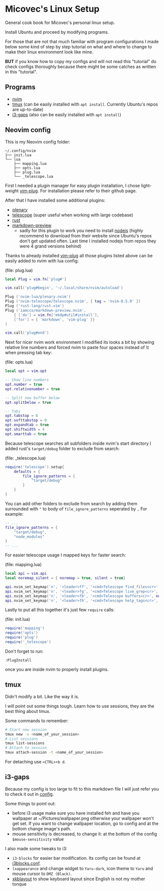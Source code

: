 # Micovec's Linux Setup

General cook book for Micovec's personal linux setup.

Install Ubuntu and proceed by modifying programs.

For those that are not that much familiar with program configurations I made below some kind of step by step tutorial on what and where to change to make their linux environment look like mine.

**BUT** if you know how to copy my configs and will not read this "tutorial" do check configs thoroughly because there might be some catches as written in this "tutorial".

## Programs 

- [nvim](https://github.com/neovim/neovim)
- [tmux](https://github.com/tmux/tmux) (can be easily installed with `apt install`. Currently Ubuntu's repos are up-to-date)
- [i3-gaps](https://github.com/Airblader/i3) (also can be easily installed with `apt install`)

## Neovim config

This is my Neovim config folder:
```
~/.config/nvim
├── init.lua
└── lua 
    ├── mapping.lua 
    ├── opts.lua
    ├── plug.lua
    └── _telescope.lua
```

First I needed a plugin manager for easy plugin installation, I chose light-weight [vim-plug](https://github.com/junegunn/vim-plug). For installation please refer to their github page. 

After that I have installed some additional plugins:

- [plenary](https://github.com/nvim-lua/plenary.nvim)
- [telescope](https://github.com/nvim-telescope/telescope.nvim) (super useful when working with large codebase)
- [rust](https://github.com/rust-lang/rust.vim)
- [markdown-preview](https://github.com/iamcco/markdown-preview.nvim)
    - sadly for this plugin to work you need to install [nodejs](https://nodejs.org/en/) (highly recommend to download from their website since Ubuntu's repos don't get updated often. Last time I installed nodejs from repos they were 4 grand versions behind)

Thanks to already installed [vim-plug](https://github.com/junegunn/vim-plug) all those plugins listed above can be easily added to nvim with lua config:

(file: plug.lua)
```lua
local Plug = vim.fn['plug#']

vim.call('plug#begin', '~/.local/share/nvim/autoload')

Plug ('nvim-lua/plenary.nvim')
Plug ('nvim-telescope/telescope.nvim', { tag = 'nvim-0.5.0' })
Plug ('rust-lang/rust.vim')
Plug ('iamcco/markdown-preview.nvim', 
    { ['do'] = vim.fn['mkdp#util#install'], 
    ['for'] = { 'markdown', 'vim-plug' }}
)

vim.call('plug#end')
```

Next for nicer nvim work environment I modified its looks a bit by showing relative line numbers and forced nvim to paste four spaces instead of \t when pressing tab key:

(file: opts.lua)
```lua
local opt = vim.opt

-- Show line numbers
opt.number = true
opt.relativenumber = true

-- Split new buffer below
opt.splitbelow = true

-- Tabs
opt.tabstop = 8
opt.softtabstop = 0
opt.expandtab = true
opt.shiftwidth = 4
opt.smarttab = true
```

Because telescope searches all subfolders inside nvim's start directory I added rust's `target/debug` folder to exclude from search:

(file: _telescope.lua)
```lua
require('telescope').setup{
	defaults = {
		file_ignore_patterns = {
			"target/debug"
		}
	}
}
```

You can add other folders to exclude from search by adding them surrounded with `"` to body of `file_ignore_patterns` seperated by `,` For example:

```lua
-- ...
file_ignore_patterns = {
    "target/debug",
    "node_modules"
}
-- ...
```

For easier telescope usage I mapped keys for faster search:

(file: mapping.lua)
```lua
local api = vim.api
local noremap_silent = { noremap = true, silent = true}

api.nvim_set_keymap('n', '<leader>ff', '<cmd>Telescope find_files<cr>', noremap_silent)
api.nvim_set_keymap('n', '<leader>fg', '<cmd>Telescope live_grep<cr>', noremap_silent)
api.nvim_set_keymap('n', '<leader>fb', '<cmd>Telescope buffers<cr>', noremap_silent)
api.nvim_set_keymap('n', '<leader>fh', '<cmd>Telescope help_tags<cr>', noremap_silent)
```

Lastly to put all this together it's just few `require` calls:

(file: init.lua)
```lua
require('mapping')
require('opts')
require('plug')
require('_telescope')
```

Don't forget to run:

```
:PlugInstall
```

once you are inside nvim to properly install plugins.

## tmux

Didn't modify a bit. Like the way it is.

I will point out some things tough. Learn how to use sessions, they are the best thing about tmux.

Some commands to remember:

```bash
# Start new session
tmux new -s <name_of_your_session>
# List sessions
tmux list-sessions
# Attach to session
tmux attach-session -t <name_of_your_session>
```

For detaching use `<CTRL>+b d`.

## i3-gaps

Because my config is too large to fit to this markdown file I will just refer you to check it out in [config](./i3/config).

Some things to point out:
- before i3 usage make sure you have installed feh and have you wallpaper at ~/Pictures/wallpaper.png otherwise your wallpaper won't get set. If you want to change wallpaper location, go to config and at the bottom change image's path.
- mouse sensitivity is decreased, to change it: at the bottom of the config `$mouse-sensitivity` value

I also made some tweaks to i3:
- `i3-blocks` for easier bar modification. Its config can be found at [i3blocks.conf](./i3/i3blocks.conf).
- `lxappearance` and change widget to `Yaru-dark`, icon theme to `Yaru` and mouse cursor to `DMZ (Black)`.
- [xkblayout](https://github.com/nonpop/xkblayout-state) to show keyboard layout since English is not my mother tonque
